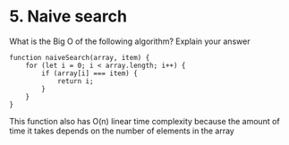 # 5. Naive search
What is the Big O of the following algorithm? Explain your answer

````
function naiveSearch(array, item) {
    for (let i = 0; i < array.length; i++) {
        if (array[i] === item) {
            return i;
        }
    }
}
````


This function also has O(n) linear time complexity because the amount of time it takes depends on the number of elements in the array
